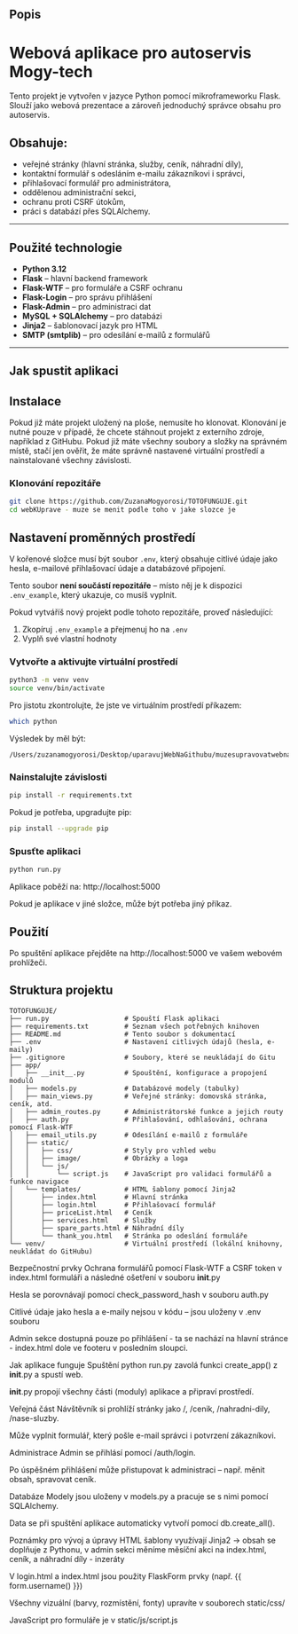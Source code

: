 ## Popis

# Webová aplikace pro autoservis Mogy-tech

Tento projekt je vytvořen v jazyce Python pomocí mikroframeworku Flask. Slouží jako webová prezentace a zároveň jednoduchý správce obsahu pro autoservis.

## Obsahuje:

-   veřejné stránky (hlavní stránka, služby, ceník, náhradní díly),
-   kontaktní formulář s odesláním e-mailu zákazníkovi i správci,
-   přihlašovací formulář pro administrátora,
-   oddělenou administrační sekci,
-   ochranu proti CSRF útokům,
-   práci s databází přes SQLAlchemy.

---

## Použité technologie

-   **Python 3.12**
-   **Flask** – hlavní backend framework
-   **Flask-WTF** – pro formuláře a CSRF ochranu
-   **Flask-Login** – pro správu přihlášení
-   **Flask-Admin** – pro administraci dat
-   **MySQL + SQLAlchemy** – pro databázi
-   **Jinja2** – šablonovací jazyk pro HTML
-   **SMTP (smtplib)** – pro odesílání e-mailů z formulářů

---

## Jak spustit aplikaci

## Instalace

Pokud již máte projekt uložený na ploše, nemusíte ho klonovat. Klonování je nutné pouze v případě, že chcete stáhnout projekt z externího zdroje, například z GitHubu. Pokud již máte všechny soubory a složky na správném místě, stačí jen ověřit, že máte správně nastavené virtuální prostředí a nainstalované všechny závislosti.

### Klonování repozitáře

```sh
git clone https://github.com/ZuzanaMogyorosi/TOTOFUNGUJE.git
cd webKUprave - muze se menit podle toho v jake slozce je
```

## Nastavení proměnných prostředí

V kořenové složce musí být soubor `.env`, který obsahuje citlivé údaje jako hesla, e-mailové přihlašovací údaje a databázové připojení.

Tento soubor **není součástí repozitáře** – místo něj je k dispozici `.env_example`, který ukazuje, co musíš vyplnit.

Pokud vytváříš nový projekt podle tohoto repozitáře, proveď následující:

1. Zkopíruj `.env_example` a přejmenuj ho na `.env`
2. Vyplň své vlastní hodnoty

### Vytvořte a aktivujte virtuální prostředí

```sh
python3 -m venv venv
source venv/bin/activate
```

Pro jistotu zkontrolujte, že jste ve virtuálním prostředí příkazem:

```sh
which python
```

Výsledek by měl být:

```
/Users/zuzanamogyorosi/Desktop/uparavujWebNaGithubu/muzesupravovatwebnagithubu/venv/bin/python
```

### Nainstalujte závislosti

```sh
pip install -r requirements.txt
```

Pokud je potřeba, upgradujte pip:

```sh
pip install --upgrade pip
```

### Spusťte aplikaci

```sh
python run.py
```

Aplikace poběží na:
http://localhost:5000

Pokud je aplikace v jiné složce, může být potřeba jiný příkaz.

## Použití

Po spuštění aplikace přejděte na http://localhost:5000 ve vašem webovém prohlížeči.

## Struktura projektu

```
TOTOFUNGUJE/
├── run.py                   # Spouští Flask aplikaci
├── requirements.txt         # Seznam všech potřebných knihoven
├── README.md                # Tento soubor s dokumentací
├── .env                     # Nastavení citlivých údajů (hesla, e-maily)
├── .gitignore               # Soubory, které se neukládají do Gitu
├── app/
│   ├── __init__.py          # Spouštění, konfigurace a propojení modulů
│   ├── models.py            # Databázové modely (tabulky)
│   ├── main_views.py        # Veřejné stránky: domovská stránka, ceník, atd.
│   ├── admin_routes.py      # Administrátorské funkce a jejich routy
│   ├── auth.py              # Přihlašování, odhlašování, ochrana pomocí Flask-WTF
│   ├── email_utils.py       # Odesílání e-mailů z formuláře
│   ├── static/
│   │   ├── css/             # Styly pro vzhled webu
│   │   ├── image/           # Obrázky a loga
│   │   └── js/
│   │       └── script.js    # JavaScript pro validaci formulářů a funkce navigace
│   └── templates/           # HTML šablony pomocí Jinja2
│       ├── index.html       # Hlavní stránka
│       ├── login.html       # Přihlašovací formulář
│       ├── priceList.html   # Ceník
│       ├── services.html    # Služby
│       ├── spare_parts.html # Náhradní díly
│       └── thank_you.html   # Stránka po odeslání formuláře
└── venv/                    # Virtuální prostředí (lokální knihovny, neukládat do GitHubu)

```

Bezpečnostní prvky
Ochrana formulářů pomocí Flask-WTF a CSRF token v index.html formuláři a následné ošetření v souboru **init**.py

Hesla se porovnávají pomocí check_password_hash v souboru auth.py

Citlivé údaje jako hesla a e-maily nejsou v kódu – jsou uloženy v .env souboru

Admin sekce dostupná pouze po přihlášení - ta se nachází na hlavní stránce - index.html dole ve footeru v posledním sloupci.

Jak aplikace funguje
Spuštění
python run.py zavolá funkci create_app() z **init**.py a spustí web.

**init**.py propojí všechny části (moduly) aplikace a připraví prostředí.

Veřejná část
Návštěvník si prohlíží stránky jako /, /cenik, /nahradni-dily, /nase-sluzby.

Může vyplnit formulář, který pošle e-mail správci i potvrzení zákazníkovi.

Administrace
Admin se přihlásí pomocí /auth/login.

Po úspěšném přihlášení může přistupovat k administraci – např. měnit obsah, spravovat ceník.

Databáze
Modely jsou uloženy v models.py a pracuje se s nimi pomocí SQLAlchemy.

Data se při spuštění aplikace automaticky vytvoří pomocí db.create_all().

Poznámky pro vývoj a úpravy
HTML šablony využívají Jinja2 → obsah se doplňuje z Pythonu, v admin sekci měníme měsíční akci na index.html, ceník, a náhradní díly - inzeráty

V login.html a index.html jsou použity FlaskForm prvky (např. {{ form.username() }})

Všechny vizuální (barvy, rozmístění, fonty) upravíte v souborech static/css/

JavaScript pro formuláře je v static/js/script.js
